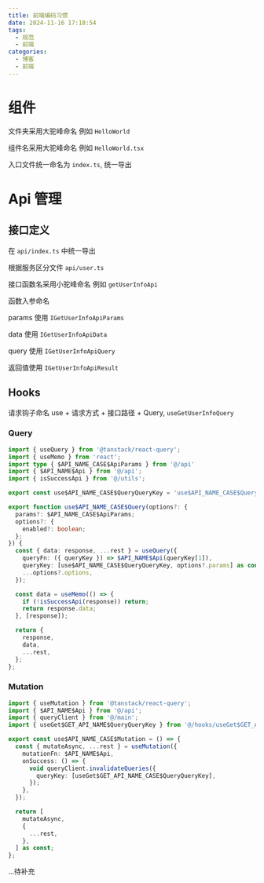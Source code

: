 ```yaml
---
title: 前端编码习惯
date: 2024-11-16 17:18:54
tags:
  - 规范
  - 前端
categories:
  - 博客
  - 前端
---
```


# 组件

文件夹采用大驼峰命名 例如 `HelloWorld`

组件名采用大驼峰命名 例如 `HelloWorld.tsx`

入口文件统一命名为 `index.ts`, 统一导出

# Api 管理

## 接口定义

在 `api/index.ts` 中统一导出

根据服务区分文件 `api/user.ts`

接口函数名采用小驼峰命名 例如 `getUserInfoApi`

函数入参命名

params 使用 `IGetUserInfoApiParams`

data 使用 `IGetUserInfoApiData`

query 使用 `IGetUserInfoApiQuery`

返回值使用 `IGetUserInfoApiResult`

## Hooks

请求钩子命名 use + 请求方式 + 接口路径 + Query, `useGetUserInfoQuery`

### Query

```ts
import { useQuery } from '@tanstack/react-query';
import { useMemo } from 'react';
import type { $API_NAME_CASE$ApiParams } from '@/api'
import { $API_NAME$Api } from '@/api';
import { isSuccessApi } from '@/utils';

export const use$API_NAME_CASE$QueryQueryKey = 'use$API_NAME_CASE$Query';

export function use$API_NAME_CASE$Query(options?: {
  params?: $API_NAME_CASE$ApiParams;
  options?: {
    enabled?: boolean;
  };
}) {
  const { data: response, ...rest } = useQuery({
    queryFn: ({ queryKey }) => $API_NAME$Api(queryKey[1]),
    queryKey: [use$API_NAME_CASE$QueryQueryKey, options?.params] as const,
    ...options?.options,
  });

  const data = useMemo(() => {
    if (!isSuccessApi(response)) return;
    return response.data;
  }, [response]);

  return {
    response,
    data,
    ...rest,
  };
};
```

### Mutation

```ts
import { useMutation } from '@tanstack/react-query';
import { $API_NAME$Api } from '@/api';
import { queryClient } from '@/main';
import { useGet$GET_API_NAME$QueryQueryKey } from '@/hooks/useGet$GET_API_NAME_CASE$Query';

export const use$API_NAME_CASE$Mutation = () => {
  const { mutateAsync, ...rest } = useMutation({
    mutationFn: $API_NAME$Api,
    onSuccess: () => {
      void queryClient.invalidateQueries({
        queryKey: [useGet$GET_API_NAME_CASE$QueryQueryKey],
      });
    },
  });

  return [
    mutateAsync,
    {
      ...rest,
    },
  ] as const;
};
```

...待补充